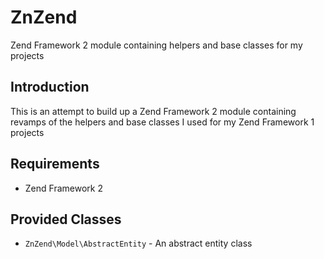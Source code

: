 ZnZend
======

Zend Framework 2 module containing helpers and base classes for my projects

## Introduction

This is an attempt to build up a Zend Framework 2 module containing revamps of
the helpers and base classes I used for my Zend Framework 1 projects

## Requirements

* Zend Framework 2

Provided Classes
----------------

* `ZnZend\Model\AbstractEntity` - An abstract entity class